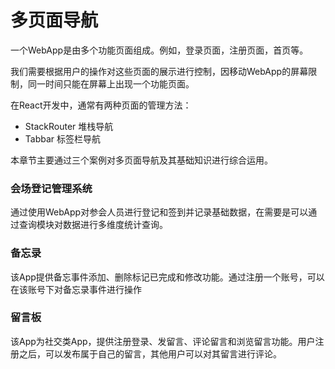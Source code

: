 # 多页面导航

一个WebApp是由多个功能页面组成。例如，登录页面，注册页面，首页等。

我们需要根据用户的操作对这些页面的展示进行控制，因移动WebApp的屏幕限制，同一时间只能在屏幕上出现一个功能页面。

在React开发中，通常有两种页面的管理方法：

* StackRouter 堆栈导航
* Tabbar 标签栏导航

本章节主要通过三个案例对多页面导航及其基础知识进行综合运用。

### 会场登记管理系统

通过使用WebApp对参会人员进行登记和签到并记录基础数据，在需要是可以通过查询模块对数据进行多维度统计查询。

### 备忘录

该App提供备忘事件添加、删除标记已完成和修改功能。通过注册一个账号，可以在该账号下对备忘录事件进行操作

### 留言板

该App为社交类App，提供注册登录、发留言、评论留言和浏览留言功能。用户注册之后，可以发布属于自己的留言，其他用户可以对其留言进行评论。